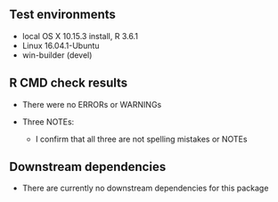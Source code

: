 ## Test environments

* local OS X 10.15.3 install, R 3.6.1
* Linux 16.04.1-Ubuntu
* win-builder (devel)

## R CMD check results

* There were no ERRORs or WARNINGs 

* Three NOTEs:

    * I confirm that all three are not spelling mistakes or NOTEs

## Downstream dependencies

* There are currently no downstream dependencies for this package
